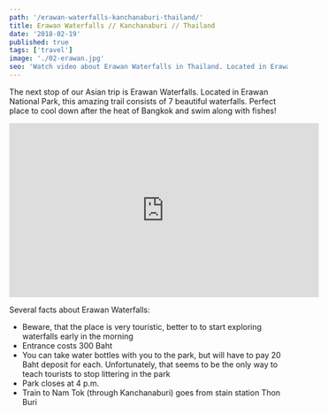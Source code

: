 ```yaml
---
path: '/erawan-waterfalls-kanchanaburi-thailand/'
title: Erawan Waterfalls // Kanchanaburi // Thailand
date: '2018-02-19'
published: true
tags: ['travel']
image: './02-erawan.jpg'
seo: 'Watch video about Erawan Waterfalls in Thailand. Located in Erawan National Park, this amazing trail consists of 7 beautiful waterfalls. Perfect place to cool down after the heat of Bangkok and swim along with fishes.'
---
```


The next stop of our Asian trip is Erawan Waterfalls. Located in Erawan National Park, this amazing trail consists of 7 beautiful waterfalls. Perfect place to cool down after the heat of Bangkok and swim along with fishes!

<iframe width="560" height="315" src="https://www.youtube.com/embed/I6CX38xqVXE?rel=0" frameborder="0" allow="autoplay; encrypted-media" allowfullscreen></iframe>

Several facts about Erawan Waterfalls:

* Beware, that the place is very touristic, better to to start exploring waterfalls early in the morning
* Entrance costs 300 Baht
* You can take water bottles with you to the park, but will have to pay 20 Baht deposit for each. Unfortunately, that seems to be the only way to teach tourists to stop littering in the park
* Park closes at 4 p.m.
* Train to Nam Tok (through Kanchanaburi) goes from stain station Thon Buri
